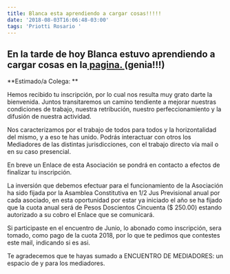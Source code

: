 ```yaml
---
title: Blanca esta aprendiendo a cargar cosas!!!!!
date: '2018-08-03T16:06:48-03:00'
tags: 'Priotti Rosario '
---
```

## En la tarde de hoy Blanca estuvo aprendiendo a cargar cosas en la[ pagina. ](https://encuentrodemediadores.org/) (genia!!!)

**Estimado/a Colega: 
**

Hemos recibido tu inscripción, por lo cual nos resulta muy grato darte la bienvenid​a. Juntos transitaremos un camino tendiente a mejorar nuestras condiciones de trabajo, nuestra retribución, nuestro perfeccionamiento y la difusión de nuestra actividad.

Nos caracterizamos por el trabajo de todos para todos y la horizontalidad del mismo, y a eso te has unido. Podrás interactuar con otros los Mediadores de las distintas jurisdicciones, con el trabajo directo vía mail o en su caso presencial.

​En breve un Enlace de esta Asociación se pondrá en contacto a efectos de finalizar tu inscripción. 

La inversión que debemos efectuar para el funcionamiento de la Asociación ha sido fijada por la Asamblea Constitutiva en 1/2 Jus Previsional anual por cada asociado, en esta oportunidad por estar ya iniciado el año se ha fijado que la cuota anual será de Pesos Doscientos Cincuenta ($ 250.00) estando autorizado a su cobro el Enlace que se comunicará.

Si participaste en el encuentro de Junio, lo abonado como inscripción, sera tomado, como pago de la cuota 2018, por lo que te pedimos que contestes este mail, indicando si es asi. 

 Te agradecemos que te hayas sumado a ENCUENTRO DE MEDIADORES: un espacio de y para los mediadores.
